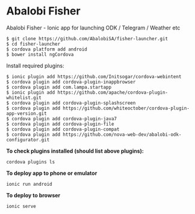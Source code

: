 # Abalobi Fisher
Abalobi Fisher - Ionic app for launching ODK / Telegram / Weather etc

    $ git clone https://github.com/AbalobiSA/fisher-launcher.git
    $ cd fisher-launcher
    $ cordova platform add android
    $ bower install ngCordova


Install required plugins:


    $ ionic plugin add https://github.com/Initsogar/cordova-webintent
    $ cordova plugin add cordova-plugin-inappbrowser
    $ cordova plugin add com.lampa.startapp
    $ ionic plugin add https://github.com/apache/cordova-plugin-whitelist.git
    $ cordova plugin add cordova-plugin-splashscreen
    $ cordova plugin add https://github.com/whiteoctober/cordova-plugin-app-version.git
    $ cordova plugin add cordova-plugin-java7
    $ cordova plugin add cordova-plugin-file
    $ cordova plugin add cordova-plugin-compat
    $ cordova plugin add https://github.com/nova-web-dev/abalobi-odk-configurator.git



**To check plugins installed (should list above plugins):**
```
cordova plugins ls
```
**To deploy app to phone or emulator**
```
ionic run android
```
**To deploy to browser**
```
ionic serve
```
